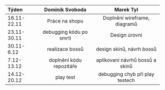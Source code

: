 | Týden       | Dominik Svoboda       | Marek Tyl    |
| :---        |    :----:   |          :---: |
| 16.11-22.11      | Práce na shopu      | Doplnění wireframe, diagramů  |
| 23.11-30.11      | debugging kódu po smrti      | Design úrovní   |
| 30.11-6.12    | realizace bossů          | design skinů, návrh bossů |
| 7.12-13.12    | doplnění kódu repozitáře  | aplikovaní návrhů bossů a skinů |
| 14.12-20.12   | play test |  debugging chyb při play testech  |
